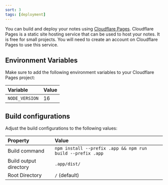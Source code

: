 ```yaml
---
sort: 3
tags: [deployment]
---
```


You can build and deploy your notes using [Cloudflare Pages](https://pages.cloudflare.com/). Cloudflare Pages is a static site hosting service that can be used to host your notes. It is free for small projects. You will need to create an account on Cloudflare Pages to use this service.

## Environment Variables

Make sure to add the following environment variables to your Cloudflare Pages project:

| Variable       | Value |
| :------------- | :---- |
| `NODE_VERSION` | 16    |

## Build configurations

Adjust the build configurations to the following values:

| Property               | Value                                                      |
| :--------------------- | :--------------------------------------------------------- |
| Build command          | `npm install --prefix .app && npm run build --prefix .app` |
| Build output directory | `.app/dist/`                                               |
| Root Directory         | `/` (default)                                              |
